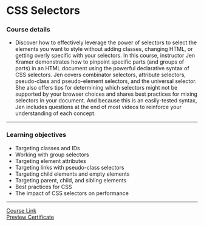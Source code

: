 # CSS Selectors
### Course details
- Discover how to effectively leverage the power of selectors to select the elements you want to style without adding classes, changing HTML, or getting overly specific with your selectors. In this course, instructor Jen Kramer demonstrates how to pinpoint specific parts (and groups of parts) in an HTML document using the powerful declarative syntax of CSS selectors. Jen covers combinator selectors, attribute selectors, pseudo-class and pseudo-element selectors, and the universal selector. She also offers tips for determining which selectors might not be supported by your browser choices and shares best practices for mixing selectors in your document. And because this is an easily-tested syntax, Jen includes questions at the end of most videos to reinforce your understanding of each concept.
---
### Learning objectives
- Targeting classes and IDs
- Working with group selectors
- Targeting element attributes
- Targeting links with pseudo-class selectors
- Targeting child elements and empty elements
- Targeting parent, child, and sibling elements
- Best practices for CSS
- The impact of CSS selectors on performance
-------------------------------
[Course Link](https://www.linkedin.com/learning/css-selectors-2/the-power-of-selectors?autoplay=true)
<br>[Preview Certificate](https://www.linkedin.com/learning/certificates/644aced07e686914d9fcd39d98210ba098754c1e6c33a144009a7c3d89358394?trk=share_certificate)
